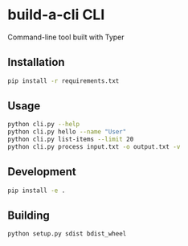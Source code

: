 # build-a-cli CLI

Command-line tool built with Typer

## Installation

```bash
pip install -r requirements.txt
```

## Usage

```bash
python cli.py --help
python cli.py hello --name "User"
python cli.py list-items --limit 20
python cli.py process input.txt -o output.txt -v
```

## Development

```bash
pip install -e .
```

## Building

```bash
python setup.py sdist bdist_wheel
```
